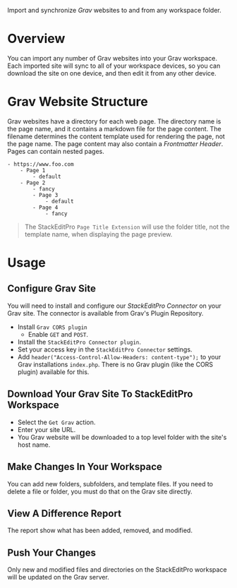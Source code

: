 Import and synchronize *Grav* websites to and from any workspace folder.

# Overview
You can import any number of Grav websites into your Grav workspace.
Each imported site will sync to all of your workspace devices, so you can download the site on one device,
and then edit it from any other device.

# Grav Website Structure
Grav websites have a directory for each web page.  The directory name is the page name, and it contains a markdown file for the page content.  The filename determines the content template used for rendering the page, not the page name.  The page content may also contain a *Frontmatter Header*.  Pages can contain nested pages.

```text
- https://www.foo.com
	- Page 1
		- default
	- Page 2
		- fancy
		- Page 3
			- default
		- Page 4
			- fancy
```

> The  StackEditPro `Page Title Extension` will use the folder title,  not the template name, when displaying the page preview.

# Usage

## Configure Grav Site
You will need to install and configure our *StackEditPro Connector* on your Grav site.  The connector is available from Grav's Plugin Repository.
* Install `Grav CORS plugin`
	* Enable `GET` and `POST`.
* Install the `StackEditPro Connector plugin`.
* Set your access key in the `StackEditPro Connector` settings.
* Add `header("Access-Control-Allow-Headers: content-type");` to  your Grav installations `index.php`.  There is no Grav plugin (like the CORS plugin) available for this.

## Download Your Grav Site To StackEditPro Workspace
* Select the `Get Grav` action.
* Enter your site URL.
* You Grav website will be downloaded to a top level folder with the site's host name.

## Make Changes In Your Workspace
You can add new folders, subfolders, and template files.  If you need to delete a file or folder, you must do that on the Grav site directly.

## View A Difference Report
The report show what has been added, removed, and modified.

## Push Your Changes
Only new and modified files and directories on the StackEditPro workspace will be updated on the Grav server.
<!--stackedit_data:
eyJoaXN0b3J5IjpbLTI1OTg2MDY3MywtMTg0NTI3NTk4NSw4MD
E5MTc2NTksMTg1MzYyNDEzLC0xNzkxODUzMDcsLTE4NTUyNTI5
ODYsLTIxNDM5NDI4NDEsMTMxNDAwMDc0N119
-->